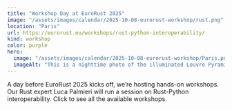 ```yaml
---
title: "Workshop Day at EuroRust 2025"
image: "/assets/images/calendar/2025-10-08-eurorust-workshop/rust.png"
location: "Paris"
url: https://eurorust.eu/workshops/rust-python-interoperability/ 
kind: workshop
color: purple
hero:
  image: "/assets/images/calendar/2025-10-08-eurorust-workshop/Paris.png"
  imageAlt: "This is a nighttime photo of the illuminated Louvre Pyramid in Paris"
---
```


A day before EuroRust 2025 kicks off, we’re hosting hands-on workshops. Our Rust expert Luca Palmieri will run a session on Rust-Python interoperability. Click to see all the available workshops.
